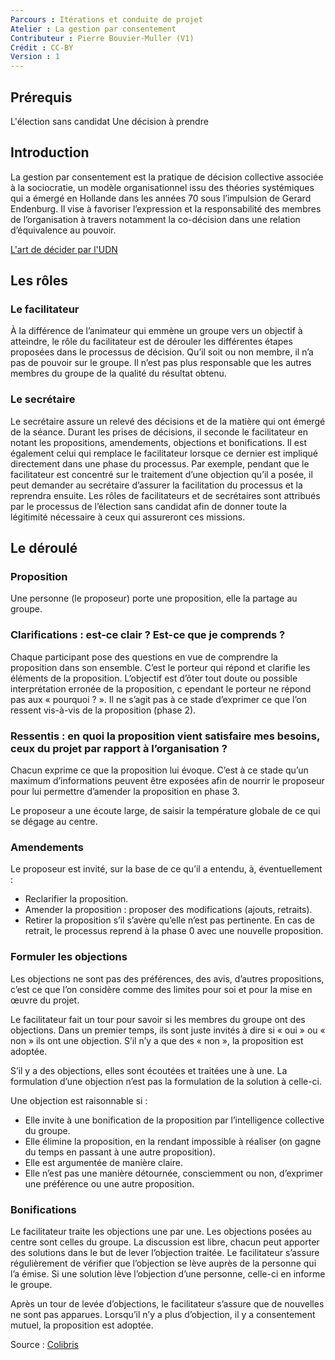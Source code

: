 ```yaml
---
Parcours : Itérations et conduite de projet
Atelier : La gestion par consentement
Contributeur : Pierre Bouvier-Muller (V1)
Crédit : CC-BY
Version : 1
---
```


## Prérequis
L'élection sans candidat
Une décision à prendre

## Introduction
La gestion par consentement est la pratique de décision collective associée à la sociocratie, 
un modèle organisationnel issu des théories systémiques qui a émergé en Hollande dans les années 70 
sous l’impulsion de Gerard Endenburg. 
Il vise à favoriser l’expression et la responsabilité des membres de l’organisation à travers notamment 
la co-décision dans une relation d’équivalence au pouvoir.

[L'art de décider par l'UDN](https://vimeo.com/212892368)

## Les rôles
### Le facilitateur

À la différence de l’animateur qui emmène un groupe vers un objectif à atteindre, 
le rôle du facilitateur est de dérouler les différentes étapes proposées dans le processus de décision. 
Qu’il soit ou non membre, il n’a pas de pouvoir sur le groupe. 
Il n’est pas plus responsable que les autres membres du groupe de la qualité du résultat obtenu.


### Le secrétaire
Le secrétaire assure un relevé des décisions et de la matière qui ont émergé de la séance. 
Durant les prises de décisions, il seconde le facilitateur en notant les propositions, amendements, objections et 
bonifications. Il est également celui qui remplace le facilitateur lorsque ce dernier est impliqué directement 
dans une phase du processus. Par exemple, pendant que le facilitateur est concentré sur le traitement 
d’une objection qu’il a posée, il peut demander au secrétaire d’assurer la facilitation du processus et la reprendra 
ensuite. Les rôles de facilitateurs et de secrétaires sont attribués par le processus de 
l’élection sans candidat afin de donner toute la légitimité nécessaire à ceux qui assureront ces missions.

## Le déroulé

### Proposition
Une personne (le proposeur) porte une proposition, elle la partage au groupe.

### Clarifications : est-ce clair ? Est-ce que je comprends ?

Chaque participant pose des questions en vue de comprendre la proposition dans son ensemble. 
C’est le porteur qui répond et clarifie les éléments de la proposition. 
L’objectif est d’ôter tout doute ou possible interprétation erronée de la proposition, c
ependant le porteur ne répond pas aux « pourquoi ? ». 
Il ne s’agit pas à ce stade d’exprimer ce que l’on ressent vis-à-vis de la proposition (phase 2).

### Ressentis : en quoi la proposition vient satisfaire mes besoins, ceux du projet par rapport à l’organisation ?

Chacun exprime ce que la proposition lui évoque. 
C’est à ce stade qu’un maximum d’informations peuvent être exposées afin de nourrir le proposeur pour 
lui permettre d’amender la proposition en phase 3.

Le proposeur a une écoute large, de saisir la température globale de ce qui se dégage au centre.

### Amendements

Le proposeur est invité, sur la base de ce qu’il a entendu, à, éventuellement :

- Reclarifier la proposition.
- Amender la proposition : proposer des modifications (ajouts, retraits).
- Retirer la proposition s’il s’avère qu’elle n’est pas pertinente. 
En cas de retrait, le processus reprend à la phase 0 avec une nouvelle proposition.

### Formuler les objections

Les objections ne sont pas des préférences, des avis, d’autres propositions, 
c’est ce que l’on considère comme des limites pour soi et pour la mise en œuvre du projet.

Le facilitateur fait un tour pour savoir si les membres du groupe ont des objections. 
Dans un premier temps, ils sont juste invités à dire si « oui » ou « non » ils ont une objection. 
S’il n’y a que des « non », la proposition est adoptée.

S’il y a des objections, elles sont écoutées et traitées une à une. La formulation d’une objection 
n’est pas la formulation de la solution à celle-ci. 

Une objection est raisonnable si :
- Elle invite à une bonification de la proposition par l’intelligence collective du groupe.
- Elle élimine la proposition, en la rendant impossible à réaliser (on gagne du temps en passant à une autre proposition).
- Elle est argumentée de manière claire.
- Elle n’est pas une manière détournée, consciemment ou non, d’exprimer une préférence ou une autre proposition.

### Bonifications

Le facilitateur traite les objections une par une. Les objections posées au centre sont celles du groupe. 
La discussion est libre, chacun peut apporter des solutions dans le but de lever l’objection traitée. 
Le facilitateur s’assure régulièrement de vérifier que l’objection se lève auprès de la personne qui l’a émise. 
Si une solution lève l’objection d’une personne, celle-ci en informe le groupe.

Après un tour de levée d’objections, le facilitateur s’assure que de nouvelles ne sont pas apparues. Lorsqu’il n’y a plus d’objection, il y a consentement mutuel, la proposition est adoptée.

Source : [Colibris](https://www.colibris06azur.org/index.php/gouvernance/46-decision-par-consentement)
